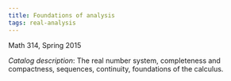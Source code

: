 ```yaml
---
title: Foundations of analysis
tags: real-analysis
---
```


Math 314, Spring 2015<!--more-->

*Catalog description*: The real number system, completeness and compactness, sequences, continuity, foundations of the calculus.
